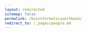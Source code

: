 ```yaml
---
layout: redirected
sitemap: false
permalink: /bioinformaticsworkbook/
redirect_to: /_pages/people.md
---
```

